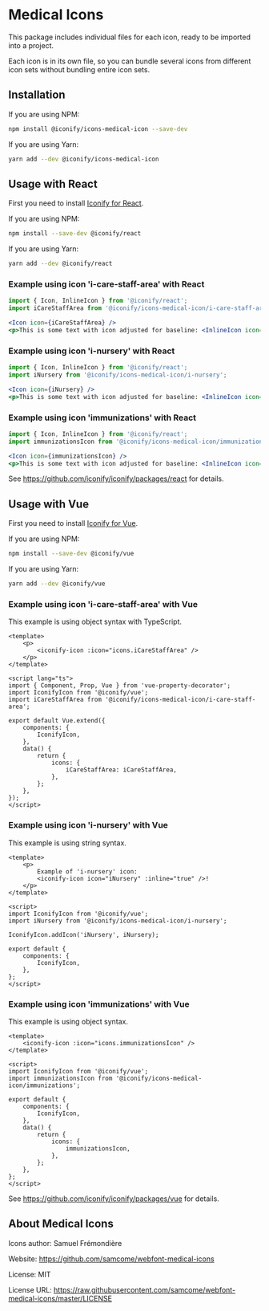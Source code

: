 # Medical Icons

This package includes individual files for each icon, ready to be imported into a project.

Each icon is in its own file, so you can bundle several icons from different icon sets without bundling entire icon sets.

## Installation

If you are using NPM:

```bash
npm install @iconify/icons-medical-icon --save-dev
```

If you are using Yarn:

```bash
yarn add --dev @iconify/icons-medical-icon
```

## Usage with React

First you need to install [Iconify for React](https://github.com/iconify/iconify/packages/react).

If you are using NPM:

```bash
npm install --save-dev @iconify/react
```

If you are using Yarn:

```bash
yarn add --dev @iconify/react
```

### Example using icon 'i-care-staff-area' with React

```js
import { Icon, InlineIcon } from '@iconify/react';
import iCareStaffArea from '@iconify/icons-medical-icon/i-care-staff-area';
```

```jsx
<Icon icon={iCareStaffArea} />
<p>This is some text with icon adjusted for baseline: <InlineIcon icon={iCareStaffArea} /></p>
```

### Example using icon 'i-nursery' with React

```js
import { Icon, InlineIcon } from '@iconify/react';
import iNursery from '@iconify/icons-medical-icon/i-nursery';
```

```jsx
<Icon icon={iNursery} />
<p>This is some text with icon adjusted for baseline: <InlineIcon icon={iNursery} /></p>
```

### Example using icon 'immunizations' with React

```js
import { Icon, InlineIcon } from '@iconify/react';
import immunizationsIcon from '@iconify/icons-medical-icon/immunizations';
```

```jsx
<Icon icon={immunizationsIcon} />
<p>This is some text with icon adjusted for baseline: <InlineIcon icon={immunizationsIcon} /></p>
```

See https://github.com/iconify/iconify/packages/react for details.

## Usage with Vue

First you need to install [Iconify for Vue](https://github.com/iconify/iconify/packages/vue).

If you are using NPM:

```bash
npm install --save-dev @iconify/vue
```

If you are using Yarn:

```bash
yarn add --dev @iconify/vue
```

### Example using icon 'i-care-staff-area' with Vue

This example is using object syntax with TypeScript.

```vue
<template>
	<p>
		<iconify-icon :icon="icons.iCareStaffArea" />
	</p>
</template>

<script lang="ts">
import { Component, Prop, Vue } from 'vue-property-decorator';
import IconifyIcon from '@iconify/vue';
import iCareStaffArea from '@iconify/icons-medical-icon/i-care-staff-area';

export default Vue.extend({
	components: {
		IconifyIcon,
	},
	data() {
		return {
			icons: {
				iCareStaffArea: iCareStaffArea,
			},
		};
	},
});
</script>
```

### Example using icon 'i-nursery' with Vue

This example is using string syntax.

```vue
<template>
	<p>
		Example of 'i-nursery' icon:
		<iconify-icon icon="iNursery" :inline="true" />!
	</p>
</template>

<script>
import IconifyIcon from '@iconify/vue';
import iNursery from '@iconify/icons-medical-icon/i-nursery';

IconifyIcon.addIcon('iNursery', iNursery);

export default {
	components: {
		IconifyIcon,
	},
};
</script>
```

### Example using icon 'immunizations' with Vue

This example is using object syntax.

```vue
<template>
	<iconify-icon :icon="icons.immunizationsIcon" />
</template>

<script>
import IconifyIcon from '@iconify/vue';
import immunizationsIcon from '@iconify/icons-medical-icon/immunizations';

export default {
	components: {
		IconifyIcon,
	},
	data() {
		return {
			icons: {
				immunizationsIcon,
			},
		};
	},
};
</script>
```

See https://github.com/iconify/iconify/packages/vue for details.

## About Medical Icons

Icons author: Samuel Frémondière

Website: https://github.com/samcome/webfont-medical-icons

License: MIT

License URL: https://raw.githubusercontent.com/samcome/webfont-medical-icons/master/LICENSE
